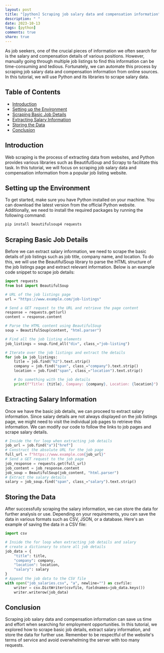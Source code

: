 ```yaml
---
layout: post
title: "[python] Scraping job salary data and compensation information"
description: " "
date: 2023-10-13
tags: [python]
comments: true
share: true
---
```


As job seekers, one of the crucial pieces of information we often search for is the salary and compensation details of various positions. However, manually going through multiple job listings to find this information can be time-consuming and tedious. Fortunately, we can automate this process by scraping job salary data and compensation information from online sources. In this tutorial, we will use Python and its libraries to scrape salary data.

## Table of Contents
- [Introduction](#introduction)
- [Setting up the Environment](#setting-up-the-environment)
- [Scraping Basic Job Details](#scraping-basic-job-details)
- [Extracting Salary Information](#extracting-salary-information)
- [Storing the Data](#storing-the-data)
- [Conclusion](#conclusion)

## Introduction
Web scraping is the process of extracting data from websites, and Python provides various libraries such as BeautifulSoup and Scrapy to facilitate this task. In this tutorial, we will focus on scraping job salary data and compensation information from a popular job listing website.

## Setting up the Environment
To get started, make sure you have Python installed on your machine. You can download the latest version from the official Python website. Additionally, we need to install the required packages by running the following command:

```python
pip install beautifulsoup4 requests
```

## Scraping Basic Job Details
Before we can extract salary information, we need to scrape the basic details of job listings such as job title, company name, and location. To do this, we will use the BeautifulSoup library to parse the HTML structure of the job listings page and extract relevant information. Below is an example code snippet to scrape job details:

```python
import requests
from bs4 import BeautifulSoup

# URL of the job listings page
url = "https://www.example.com/job-listings"

# Send a GET request to the URL and retrieve the page content
response = requests.get(url)
content = response.content

# Parse the HTML content using BeautifulSoup
soup = BeautifulSoup(content, "html.parser")

# Find all the job listing elements
job_listings = soup.find_all("div", class_="job-listing")

# Iterate over the job listings and extract the details
for job in job_listings:
    title = job.find("h2").text.strip()
    company = job.find("span", class_="company").text.strip()
    location = job.find("span", class_="location").text.strip()

    # Do something with the job details
    print(f"Title: {title}, Company: {company}, Location: {location}")
```

## Extracting Salary Information
Once we have the basic job details, we can proceed to extract salary information. Since salary details are not always displayed on the job listings page, we might need to visit the individual job pages to retrieve this information. We can modify our code to follow the links to job pages and scrape salary details.

```python
# Inside the for loop when extracting job details
job_url = job.find("a")["href"]
# Construct the absolute URL for the job page
full_url = f"https://www.example.com{job_url}"
# Send a GET request to the job page
job_response = requests.get(full_url)
job_content = job_response.content
job_soup = BeautifulSoup(job_content, "html.parser")
# Extract the salary details
salary = job_soup.find("span", class_="salary").text.strip()
```

## Storing the Data
After successfully scraping the salary information, we can store the data for further analysis or use. Depending on your requirements, you can save the data in various formats such as CSV, JSON, or a database. Here's an example of saving the data in a CSV file:

```python
import csv

# Inside the for loop when extracting job details and salary
# create a dictionary to store all job details
job_data = {
    "title": title,
    "company": company,
    "location": location,
    "salary": salary
}
# Append the job data to the CSV file
with open("job_salaries.csv", "a", newline="") as csvfile:
    writer = csv.DictWriter(csvfile, fieldnames=job_data.keys())
    writer.writerow(job_data)
```

## Conclusion
Scraping job salary data and compensation information can save us time and effort when searching for employment opportunities. In this tutorial, we explored how to scrape basic job details, extract salary information, and store the data for further use. Remember to be respectful of the website's terms of service and avoid overwhelming the server with too many requests.